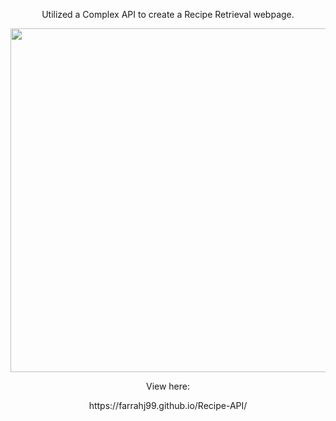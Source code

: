 
<p align="center">
Utilized a Complex API to create a Recipe Retrieval webpage.
</p>

<p align="center">
  <img src="https://i.imgur.com/ThHjERx.png" width="550"/>
</p>

<p align="center">
View here:
</p>

<p align="center">
https://farrahj99.github.io/Recipe-API/
</p>
